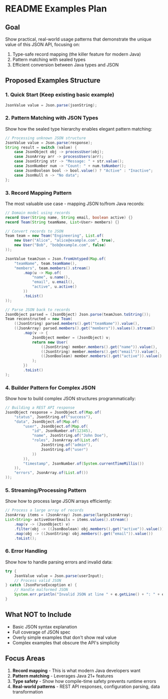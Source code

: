 # README Examples Plan

## Goal
Show practical, real-world usage patterns that demonstrate the unique value of this JSON API, focusing on:
1. Type-safe record mapping (the killer feature for modern Java)
2. Pattern matching with sealed types
3. Efficient conversion between Java types and JSON

## Proposed Examples Structure

### 1. Quick Start (Keep existing basic example)
```java
JsonValue value = Json.parse(jsonString);
```

### 2. Pattern Matching with JSON Types
Show how the sealed type hierarchy enables elegant pattern matching:
```java
// Processing unknown JSON structure
JsonValue value = Json.parse(response);
String result = switch (value) {
    case JsonObject obj -> processUser(obj);
    case JsonArray arr -> processUsers(arr);
    case JsonString str -> "Message: " + str.value();
    case JsonNumber num -> "Count: " + num.toNumber();
    case JsonBoolean bool -> bool.value() ? "Active" : "Inactive";
    case JsonNull n -> "No data";
};
```

### 3. Record Mapping Pattern
The most valuable use case - mapping JSON to/from Java records:

```java
// Domain model using records
record User(String name, String email, boolean active) {}
record Team(String teamName, List<User> members) {}

// Convert records to JSON
Team team = new Team("Engineering", List.of(
    new User("Alice", "alice@example.com", true),
    new User("Bob", "bob@example.com", false)
));

JsonValue teamJson = Json.fromUntyped(Map.of(
    "teamName", team.teamName(),
    "members", team.members().stream()
        .map(u -> Map.of(
            "name", u.name(),
            "email", u.email(),
            "active", u.active()
        ))
        .toList()
));

// Parse JSON back to records
JsonObject parsed = (JsonObject) Json.parse(teamJson.toString());
Team reconstructed = new Team(
    ((JsonString) parsed.members().get("teamName")).value(),
    ((JsonArray) parsed.members().get("members")).values().stream()
        .map(v -> {
            JsonObject member = (JsonObject) v;
            return new User(
                ((JsonString) member.members().get("name")).value(),
                ((JsonString) member.members().get("email")).value(),
                ((JsonBoolean) member.members().get("active")).value()
            );
        })
        .toList()
);
```

### 4. Builder Pattern for Complex JSON
Show how to build complex JSON structures programmatically:
```java
// Building a REST API response
JsonObject response = JsonObject.of(Map.of(
    "status", JsonString.of("success"),
    "data", JsonObject.of(Map.of(
        "user", JsonObject.of(Map.of(
            "id", JsonNumber.of(12345),
            "name", JsonString.of("John Doe"),
            "roles", JsonArray.of(List.of(
                JsonString.of("admin"),
                JsonString.of("user")
            ))
        )),
        "timestamp", JsonNumber.of(System.currentTimeMillis())
    )),
    "errors", JsonArray.of(List.of())
));
```

### 5. Streaming/Processing Pattern
Show how to process large JSON arrays efficiently:
```java
// Process a large array of records
JsonArray items = (JsonArray) Json.parse(largeJsonArray);
List<String> activeUserEmails = items.values().stream()
    .map(v -> (JsonObject) v)
    .filter(obj -> ((JsonBoolean) obj.members().get("active")).value())
    .map(obj -> ((JsonString) obj.members().get("email")).value())
    .toList();
```

### 6. Error Handling
Show how to handle parsing errors and invalid data:
```java
try {
    JsonValue value = Json.parse(userInput);
    // Process valid JSON
} catch (JsonParseException e) {
    // Handle malformed JSON
    System.err.println("Invalid JSON at line " + e.getLine() + ": " + e.getMessage());
}
```

## What NOT to Include
- Basic JSON syntax explanation
- Full coverage of JSON spec
- Overly simple examples that don't show real value
- Complex examples that obscure the API's simplicity

## Focus Areas
1. **Record mapping** - This is what modern Java developers want
2. **Pattern matching** - Leverages Java 21+ features
3. **Type safety** - Show how compile-time safety prevents runtime errors
4. **Real-world patterns** - REST API responses, configuration parsing, data transformation